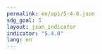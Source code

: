 ```yaml
---
permalink: en/api/5-4-0.json
sdg_goal: 5
layout: json_indicator
indicator: "5.4.0"
lang: en
---
```

